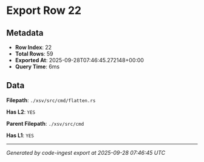 # Export Row 22

## Metadata

- **Row Index**: 22
- **Total Rows**: 59
- **Exported At**: 2025-09-28T07:46:45.272148+00:00
- **Query Time**: 6ms

## Data

**Filepath**: `./xsv/src/cmd/flatten.rs`

**Has L2**: `YES`

**Parent Filepath**: `./xsv/src/cmd`

**Has L1**: `YES`

---

*Generated by code-ingest export at 2025-09-28 07:46:45 UTC*

